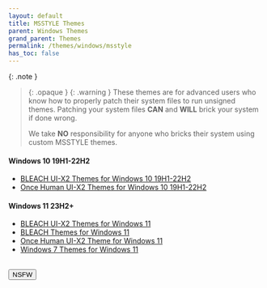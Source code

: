 ```yaml
---
layout: default
title: MSSTYLE Themes
parent: Windows Themes
grand_parent: Themes
permalink: /themes/windows/msstyle
has_toc: false
---
```


<!-- 
{: .note }
> {: .opaque }
> 
>
> 
-->

{: .note }
> {: .opaque }
> {: .warning }
> These themes are for advanced users who know how to properly patch their system files to run unsigned themes. 
> Patching your system files **CAN** and **WILL** brick your system if done wrong.
>
> We take **NO** responsibility for anyone who bricks their system using custom MSSTYLE themes.

<h4 class="text-delta">Windows 10 19H1-22H2</h4>

<ul class="text-delta">
<li><a href="https://github.com/The-Back-Room/BLEACH-UI-X2-Themes-for-Windows-10-19H1-22H2/" target="_blank">BLEACH UI-X2 Themes for Windows 10 19H1-22H2</a></li>
<li><a href="https://github.com/The-Back-Room/Once-Human-UI-X2-Themes-for-Windows-10-19H1-22H2/" target="_blank">Once Human UI-X2 Themes for Windows 10 19H1-22H2</a></li>
</ul>

<h4 class="text-delta">Windows 11 23H2+</h4>

<ul class="text-delta">
<li><a href="https://github.com/The-Back-Room//BLEACH-UI-X2-Themes-for-Windows-11-23h2/" target="_blank">BLEACH UI-X2 Themes for Windows 11</a></li>
<li><a href="https://github.com/The-Back-Room/BLEACH-Themes-for-Windows-11/" target="_blank">BLEACH Themes for Windows 11</a></li>
<li><a href="https://github.com/The-Back-Room/Once-Human-UI-X2-Theme-for-Windows-11-23H2/" target="_blank">Once Human UI-X2 Theme for Windows 11</a></li>
<li><a href="https://github.com/The-Back-Room/Windows-7-Themes-for-Windows-11/ " target="_blank">Windows 7 Themes for Windows 11</a></li>
</ul>

<!-- ////////////////////////////////////////////////////////////////////////////////////////////////////////////////////// -->

<br />
<a href="/themes/windows/msstyle/nsfw">
<button type="button" name="button" class="btn">NSFW</button>
</a>
<br />

<!-- ////////////////////////////////////////////////////////////////////////////////////////////////////////////////////// -->
